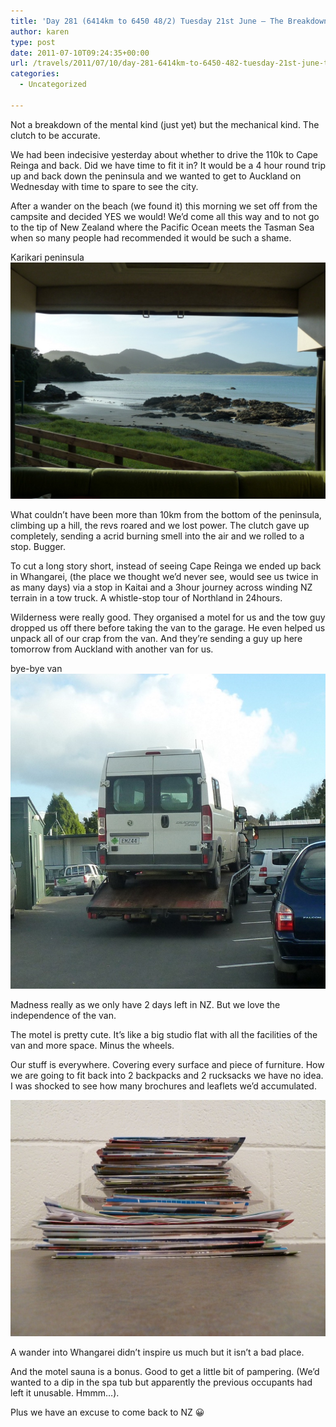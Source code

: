 ```yaml
---
title: 'Day 281 (6414km to 6450 48/2) Tuesday 21st June – The Breakdown – no Cape Reinga, no 90-mile beach, back to Whangarei'
author: karen
type: post
date: 2011-07-10T09:24:35+00:00
url: /travels/2011/07/10/day-281-6414km-to-6450-482-tuesday-21st-june-the-breakdown-no-cape-reinga-no-90-mile-beach-back-to-whangarei/
categories:
  - Uncategorized

---
```

Not a breakdown of the mental kind (just yet) but the mechanical kind. The clutch to be accurate.

We had been indecisive yesterday about whether to drive the 110k to Cape Reinga and back. Did we have time to fit it in? It would be a 4 hour round trip up and back down the peninsula and we wanted to get to Auckland on Wednesday with time to spare to see the city.

After a wander on the beach (we found it) this morning we set off from the campsite and decided YES we would! We’d come all this way and to not go to the tip of New Zealand where the Pacific Ocean meets the Tasman Sea when so many people had recommended it would be such a shame.

Karikari peninsula![](/travels-wp-content/uploads/2011/07/P1070517.jpg)

What couldn’t have been more than 10km from the bottom of the peninsula, climbing up a hill, the revs roared and we lost power. The clutch gave up completely, sending a acrid burning smell into the air and we rolled to a stop. Bugger.

To cut a long story short, instead of seeing Cape Reinga we ended up back in Whangarei, (the place we thought we’d never see, would see us twice in as many days) via a stop in Kaitai and a 3hour journey across winding NZ terrain in a tow truck. A whistle-stop tour of Northland in 24hours.

Wilderness were really good. They organised a motel for us and the tow guy dropped us off there before taking the van to the garage. He even helped us unpack all of our crap from the van. And they’re sending a guy up here tomorrow from Auckland with another van for us.

bye-bye van![](/travels-wp-content/uploads/2011/07/P1070527-1.jpg)

Madness really as we only have 2 days left in NZ. But we love the independence of the van.

The motel is pretty cute. It’s like a big studio flat with all the facilities of the van and more space. Minus the wheels.

Our stuff is everywhere. Covering every surface and piece of furniture. How we are going to fit back into 2 backpacks and 2 rucksacks we have no idea. I was shocked to see how many brochures and leaflets we’d accumulated.

![](/travels-wp-content/uploads/2011/07/P1070529.jpg)

A wander into Whangarei didn’t inspire us much but it isn’t a bad place.

And the motel sauna is a bonus. Good to get a little bit of pampering. (We’d wanted to a dip in the spa tub but apparently the previous occupants had left it unusable. Hmmm…).

Plus we have an excuse to come back to NZ 😀

 [1]: http://www.mattburns.co.uk/travels/wp-content/uploads/2011/07/P10705171.jpg
 [2]: http://www.mattburns.co.uk/travels/wp-content/uploads/2011/07/P1070527-11.jpg
 [3]: http://www.mattburns.co.uk/travels/wp-content/uploads/2011/07/P10705291.jpg